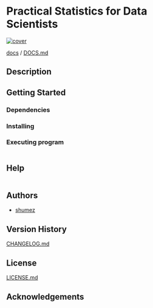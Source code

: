 <!--
Filename: 	README.md
Project: 	/Users/shume/Developer/stat/PracticalStatisticsForDataScientists
Author: 	shumez <https://github.com/shumez>
Created: 	2019-05-19 13:49:0
Modified: 	2019-05-19 13:50:2
-----
Copyright (c) 2019 shumez
-->

# Practical Statistics for Data Scientists

[![cover][cover]][cover]


[docs] / [DOCS.md]


## Description


## Getting Started



### Dependencies



### Installing



### Executing program

```
```

## Help

```
```

## Authors

* [shumez]

## Version History

[CHANGELOG.md]

## License

[LICENSE.md]


## Acknowledgements


<!-- ------------------------------- -->
[shumez]: shumez
[cover]: https://images-na.ssl-images-amazon.com/images/I/512lbb4iOyL._SX379_BO1,204,203,200_.jpg
[DOCS.md]: docs/DOCS.md
[docs]: docs/
[CHANGELOG.md]: CHANGELOG.md
[LICENSE.md]: LICENSE.md
